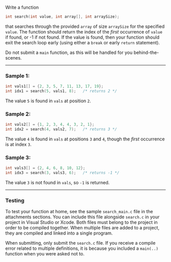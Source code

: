 Write a function
```c
int search(int value, int array[], int arraySize);
```
that searches through the provided `array` of size `arraySize` for the specified `value`.  The function should return the index of the *first* occurrence of `value` if found, or -1 if not found.  If the value is found, then your function should exit the search loop early (using either a `break` or early `return` statement).

Do not submit a `main` function, as this will be handled for you behind-the-scenes. 

---

### Sample 1:

```c
int vals1[] = {2, 3, 5, 7, 11, 13, 17, 19};
int idx1 = search(5, vals1, 8);   /* returns 2 */
```
The value `5` is found in `vals` at position `2`.

### Sample 2:

```c
int vals2[] = {1, 2, 3, 4, 4, 3, 2, 1};
int idx2 = search(4, vals2, 7);   /* returns 3 */
```
The value `4` is found in `vals` at positions `3` and `4`, though the *first* occurrence is at index `3`.

### Sample 3:

```c
int vals3[] = {2, 4, 6, 8, 10, 12};
int idx3 = search(3, vals3, 6);   /* returns -1 */
```
The value `3` is not found in `vals`, so `-1` is returned.

---

### Testing

To test your function at home, see the sample `search_main.c` file in the attachments sections.  You can include this file alongside `search.c` in your project in Visual Studio or Xcode.  Both files must belong to the project in order to be compiled together.  When multiple files are added to a project, they are compiled and linked into a single program.  

When submitting, only submit the `search.c` file.  If you receive a compile error related to multiple definitions, it is because you included a `main(..)` function when you were asked not to.
